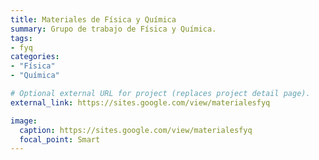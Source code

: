 ```yaml
---
title: Materiales de Física y Química
summary: Grupo de trabajo de Física y Química.
tags:
- fyq
categories:
- "Física"
- "Química"

# Optional external URL for project (replaces project detail page).
external_link: https://sites.google.com/view/materialesfyq

image:
  caption: https://sites.google.com/view/materialesfyq
  focal_point: Smart
---
```

